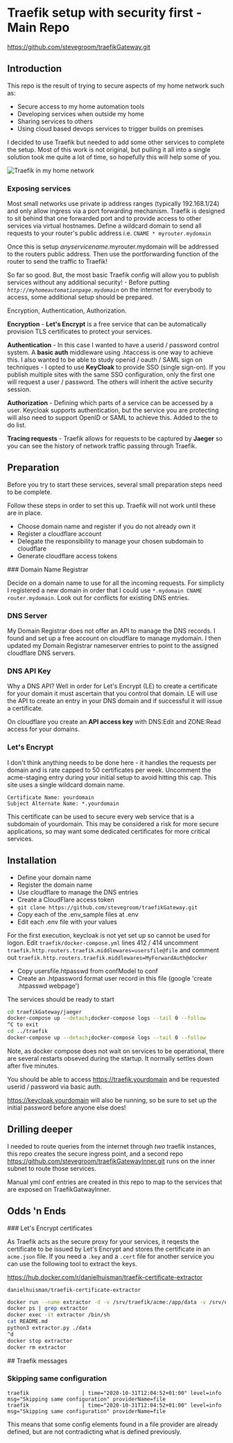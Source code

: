 # Traefik setup with security first - Main Repo

<https://github.com/stevegroom/traefikGateway.git>

## Introduction

This repo is the result of trying to secure aspects of my home network such as:

- Secure access to my home automation tools
- Developing services when outside my home
- Sharing services to others
- Using cloud based devops services to trigger builds on premises

I decided to use Traefik but needed to add some other services to complete the setup. Most of this work is not original, but pulling it all into a single solution took me quite a lot of time, so hopefully this will help some of you.

![Traefik in my home network](./traefikAtHome.png)

### Exposing services

Most small networks use private ip address ranges (typically 192.168.1/24) and only allow ingress via a port forwarding mechanism. Traefik is designed to sit behind that one forwarded port and to provide access to other services via virtual hostnames. Define a wildcard domain to send all requests to your router's public address i.e. ```CNAME * myrouter.mydomain```

Once this is setup _anyservicename_.myrouter.mydomain will be addressed to the routers public address. Then use the portforwarding function of the router to send the traffic to Traefik!

So far so good. But, the most basic Traefik config will allow you to publish services without any additional security! - Before putting _```http://myhomeautomationpage.mydomain```_ on the internet for everybody to access, some additional setup should be prepared.

Encryption, Authentication, Authorization.

__Encryption__ - __Let's Encrypt__ is a free service that can be automatically provision TLS certificates to protect your services.

__Authentication__ - In this case I wanted to have a userid / password control system. A __basic auth__ middleware using .htaccess is one way to achieve this. I also wanted to be able to study openid / oauth / SAML sign on techniques - I opted to use __KeyCloak__ to provide SSO (single sign-on). If you publish multiple sites with the same SSO configuration, only the first one will request a user / password. The others will inherit the active security session.

__Authorization__ - Defining which parts of a service can be accessed by a user. Keycloak supports authentication, but the service you are protecting will also need to support OpenID or SAML to achieve this. Added to the to do list.

__Tracing requests__ - Traefik allows for requests to be captured by __Jaeger__ so you can see the history of network traffic passing through Traefik.

## Preparation

Before you try to start these services, several small preparation steps need to be complete.

Follow these steps in order to set this up. Traefik will not work until these are in place.

- Choose domain name and register if you do not already own it
- Register a cloudflare account
- Delegate the responsibility to manage your chosen subdomain to cloudflare
- Generate cloudflare access tokens

### Domain Name Registrar

Decide on a domain name to use for all the incoming requests. For simplicty I registered a new domain in order that I could use ```*.mydomain CNAME router.mydomain```. Look out for conflicts for existing DNS entries.

### DNS Server

My Domain Registrar does not offer an API to manage the DNS records. I found and set up a free account on cloudflare to manage mydomain. I then updated my Domain Registrar nameserver entries to point to the assigned cloudflare DNS servers.

### DNS API Key

Why a DNS API? Well in order for Let's Encrypt (LE) to create a certificate for your domain it must ascertain that you
control that domain. LE will use the API to create an entry in your DNS domain and if successful it will issue a certificate.

On cloudflare you create an __API access key__ with DNS:Edit and ZONE:Read access for your domains.

### Let's Encrypt

I don't think anything needs to be done here - it handles the requests per domain and is rate capped to 50 certificates per week. Uncomment the acme-staging entry during your initial setup to avoid hitting this cap. This site uses a single wildcard domain name.

```text
Certificate Name: yourdomain
Subject Alternate Name: *.yourdomain
```

This certificate can be used to secure every web service that is a subdomain of yourdomain. This may be considered a
risk for more secure applications, so may want some dedicated certificates for more critical services.

## Installation

- Define your domain name
- Register the domain name
- Use cloudflare to manage the DNS entries
- Create a CloudFlare access token
- ```git clone https://github.com/stevegroom/traefikGateway.git```
- Copy each of the .env_sample files at .env
- Edit each .env file with your values
  
For the first execution, keycloak is not yet set up so cannot be used for logon.
Edit ```traefik/docker-compose.yml``` lines 412 / 414 uncomment
```traefik.http.routers.traefik.middlewares=usersfile@file``` and comment out
```traefik.http.routers.traefik.middlewares=MyForwardAuth@docker```

- Copy usersfile.htpasswd from confModel to conf
- Create an .htpassword format user record in this file (google 'create .htpasswd webpage')

The services should be ready to start

```bash
cd traefikGateway/jaeger
docker-compose up --detach;docker-compose logs --tail 0 --follow
^C to exit
cd ../traefik
docker-compose up --detach;docker-compose logs --tail 0 --follow
```

Note, as docker compose does not wait on services to be operational, there are several restarts obseved during the startup. It normally settles down after five minutes.

You should be able to access https://traefik.yourdomain and be requested userid / password via basic auth.

https://keycloak.yourdomain will also be running, so be sure to set up the initial password before anyone else does!

## Drilling deeper

I needed to route queries from the internet through _two_ traefik instances, this repo creates the secure ingress point, and a second repo <https://github.com/stevegroom/traefikGatewayInner.git> runs on the inner subnet to route those services.

Manual yml conf entries are created in this repo to map to the services that are exposed on TraefikGatwayInner.

## Odds 'n Ends

### Let's Encrypt certificates

As Traefik acts as the secure proxy for your services, it reqests the certificate to be issued by Let's Encrypt and stores the certificate in an ```acme.json``` file. If you need a ```.key``` and a ```.cert``` file for another service you can use the following tool to extract the keys.

<https://hub.docker.com/r/danielhuisman/traefik-certificate-extractor>

```danielhuisman/traefik-certificate-extractor```

```bash
docker run --name extractor -d -v /srv/traefik/acme:/app/data -v /srv/extractor/certs:/app/certs danielhuisman/traefik-certificate-extractor
docker ps | grep extractor
docker exec -it extractor /bin/sh
cat README.md
python3 extractor.py ./data
^d
docker stop extractor
docker rm extractor
```

## Traefik messages

### Skipping same configuration

```log
traefik                 | time="2020-10-31T12:04:52+01:00" level=info msg="Skipping same configuration" providerName=file
traefik                 | time="2020-10-31T12:04:52+01:00" level=info msg="Skipping same configuration" providerName=file
```

This means that some config elements found in a file provider are already defined, but are not
contradicting what is defined previously.
